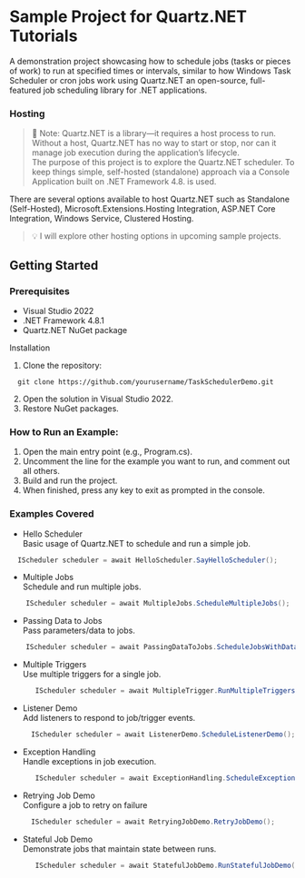 # Sample Project for Quartz.NET Tutorials

A demonstration project showcasing how to schedule jobs (tasks or pieces of work) to run at specified times or intervals, similar to how Windows Task Scheduler or cron jobs work using Quartz.NET an open-source, full-featured job scheduling library for .NET applications.

### Hosting

> 📌 Note: Quartz.NET is a library—it requires a host process to run. Without a host, Quartz.NET has no way to start or stop, nor can it manage job execution during the application’s lifecycle.<br>
The purpose of this project is to explore the Quartz.NET scheduler. To keep things simple, self-hosted (standalone) approach via a Console Application built on .NET Framework 4.8. is used.

There are several options available to host Quartz.NET such as Standalone (Self-Hosted), Microsoft.Extensions.Hosting Integration, ASP.NET Core Integration, Windows Service, Clustered Hosting.

> 💡 I will explore other hosting options in upcoming sample projects.

## Getting Started

### Prerequisites

- Visual Studio 2022
- .NET Framework 4.8.1
- Quartz.NET NuGet package

Installation
1.	Clone the repository:<br>

 ```
   git clone https://github.com/yourusername/TaskSchedulerDemo.git
```

2.	Open the solution in Visual Studio 2022.
3.	Restore NuGet packages.

### How to Run an Example:

1. Open the main entry point (e.g., Program.cs).
2. Uncomment the line for the example you want to run, and comment out all others.
3. Build and run the project.
4. When finished, press any key to exit as prompted in the console.

### Examples Covered

- Hello Scheduler <br>
  Basic usage of Quartz.NET to schedule and run a simple job.
  
```csharp
  IScheduler scheduler = await HelloScheduler.SayHelloScheduler();
```

- Multiple Jobs <br>
  Schedule and run multiple jobs.
  
```csharp
    IScheduler scheduler = await MultipleJobs.ScheduleMultipleJobs();
```
- Passing Data to Jobs <br>
  Pass parameters/data to jobs.
  
```csharp
    IScheduler scheduler = await PassingDataToJobs.ScheduleJobsWithData();
```

- Multiple Triggers <br>
  Use multiple triggers for a single job.

  ```csharp
     IScheduler scheduler = await MultipleTrigger.RunMultipleTriggers();
  ```

- Listener Demo <br>
   Add listeners to respond to job/trigger events.

  ```csharp
    IScheduler scheduler = await ListenerDemo.ScheduleListenerDemo();
  ```
- Exception Handling <br>
  Handle exceptions in job execution.

  ```csharp
     IScheduler scheduler = await ExceptionHandling.ScheduleExceptionHandlingDemo();
  ```

- Retrying Job Demo <br>
   Configure a job to retry on failure

   ```csharp
     IScheduler scheduler = await RetryingJobDemo.RetryJobDemo();
  ```

- Stateful Job Demo <br>
    Demonstrate jobs that maintain state between runs.

    ```csharp
       IScheduler scheduler = await StatefulJobDemo.RunStatefulJobDemo();
    ```
   
  
